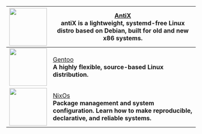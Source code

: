 
| <img src="https://antixlinux.com/wp-content/uploads/2017/03/logo_antiX.png" width="100">                   | [AntiX](https://antixlinux.com/download/)<br>**antiX** is a lightweight, systemd-free Linux distro based on Debian, built for old and new x86 systems.      |
| ---------------------------------------------------------------------------------------------------------- | ----------------------------------------------------------------------------------------------------------------------------------------------------------- |
| <img src="https://upload.wikimedia.org/wikipedia/commons/4/48/Gentoo_Linux_logo_matte.svg" width="100">    | [Gentoo](https://www.gentoo.org/downloads/)<br>**A highly flexible, source-based Linux distribution.**                                                      |
| <img src="https://nixos.wiki/images/thumb/2/20/Home-nixos-logo.png/207px-Home-nixos-logo.png" width="100"> | [NixOs](https://nixos.org/download/)<br>**Package management and system configuration. Learn how to make reproducible, declarative, and reliable systems.** |
